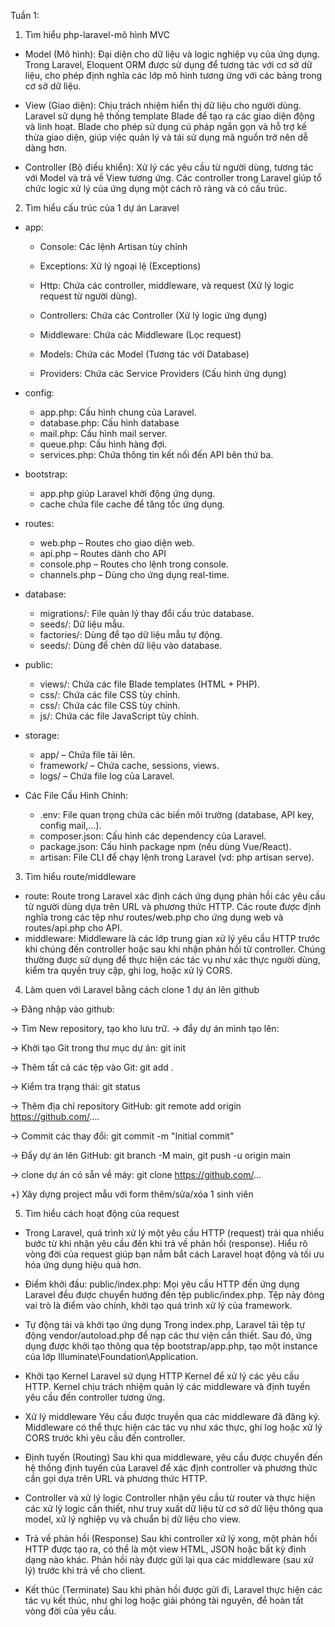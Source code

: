 Tuần 1:
1. Tìm hiểu php-laravel-mô hình MVC

- Model (Mô hình): Đại diện cho dữ liệu và logic nghiệp vụ của ứng dụng. Trong Laravel, Eloquent ORM được sử dụng để tương tác với cơ sở dữ liệu, cho phép định nghĩa các lớp mô hình tương ứng với các bảng trong cơ sở dữ liệu.

- View (Giao diện): Chịu trách nhiệm hiển thị dữ liệu cho người dùng. Laravel sử dụng hệ thống template Blade để tạo ra các giao diện động và linh hoạt. Blade cho phép sử dụng cú pháp ngắn gọn và hỗ trợ kế thừa giao diện, giúp việc quản lý và tái sử dụng mã nguồn trở nên dễ dàng hơn.

- Controller (Bộ điều khiển): Xử lý các yêu cầu từ người dùng, tương tác với Model và trả về View tương ứng. Các controller trong Laravel giúp tổ chức logic xử lý của ứng dụng một cách rõ ràng và có cấu trúc.

2. Tìm hiểu cấu trúc của 1 dự án Laravel
- app: 
  + Console: Các lệnh Artisan tùy chỉnh

  + Exceptions: Xử lý ngoại lệ (Exceptions)

  + Http: Chứa các controller, middleware, và request (Xử lý logic request từ người dùng).

  + Controllers: Chứa các Controller (Xử lý logic ứng dụng)

  + Middleware: Chứa các Middleware (Lọc request)

  + Models: Chứa các Model (Tương tác với Database)

  + Providers: Chứa các Service Providers (Cấu hình ứng dụng)

- config:
  + app.php: Cấu hình chung của Laravel.
  + database.php: Cấu hình database
  + mail.php: Cấu hình mail server.
  + queue.php: Cấu hình hàng đợi.
  + services.php: Chứa thông tin kết nối đến API bên thứ ba.

- bootstrap:
  + app.php giúp Laravel khởi động ứng dụng.
  + cache chứa file cache để tăng tốc ứng dụng.
 
- routes:
  + web.php – Routes cho giao diện web.
  + api.php – Routes dành cho API
  + console.php – Routes cho lệnh trong console.
  + channels.php – Dùng cho ứng dụng real-time.
 
- database:
  + migrations/: File quản lý thay đổi cấu trúc database.
  + seeds/: Dữ liệu mẫu.
  + factories/: Dùng để tạo dữ liệu mẫu tự động.
  + seeds/: Dùng để chèn dữ liệu vào database.
 
- public:
  + views/: Chứa các file Blade templates (HTML + PHP).
  + css/: Chứa các file CSS tùy chỉnh.
  + css/: Chứa các file CSS tùy chỉnh.
  + js/: Chứa các file JavaScript tùy chỉnh.

- storage:
  + app/ – Chứa file tải lên.
  + framework/ – Chứa cache, sessions, views.
  + logs/ – Chứa file log của Laravel.
 
- Các File Cấu Hình Chính:
  + .env: File quan trọng chứa các biến môi trường (database, API key, config mail,...).
  + composer.json: Cấu hình các dependency của Laravel.
  + package.json: Cấu hình package npm (nếu dùng Vue/React).
  + artisan: File CLI để chạy lệnh trong Laravel (vd: php artisan serve).

3. Tìm hiểu route/middleware
- route: Route trong Laravel xác định cách ứng dụng phản hồi các yêu cầu từ người dùng dựa trên URL và phương thức HTTP. Các route được định nghĩa trong các tệp như routes/web.php cho ứng dụng web và routes/api.php cho API.
- middleware: Middleware là các lớp trung gian xử lý yêu cầu HTTP trước khi chúng đến controller hoặc sau khi nhận phản hồi từ controller. Chúng thường được sử dụng để thực hiện các tác vụ như xác thực người dùng, kiểm tra quyền truy cập, ghi log, hoặc xử lý CORS.

4. Làm quen với Laravel bằng cách clone 1 dự án lên github

-> Đăng nhập vào github:

-> Tìm New repository, tạo kho lưu trữ.
-> đẩy dự án mình tạo lên:

-> Khởi tạo Git trong thư mục dự án: git init

-> Thêm tất cả các tệp vào Git: git add .

-> Kiểm tra trạng thái: git status

-> Thêm địa chỉ repository GitHub: git remote add origin https://github.com/....

-> Commit các thay đổi: git commit -m "Initial commit"

-> Đẩy dự án lên GitHub: git branch -M main, git push -u origin main

-> clone dự án có sẵn về máy: git clone https://github.com/...

+) Xây dựng project mẫu với form thêm/sửa/xóa 1 sinh viên

5. Tìm hiểu cách hoạt động của request

- Trong Laravel, quá trình xử lý một yêu cầu HTTP (request) trải qua nhiều bước từ khi nhận yêu cầu đến khi trả về phản hồi (response). Hiểu rõ vòng đời của request giúp bạn nắm bắt cách Laravel hoạt động và tối ưu hóa ứng dụng hiệu quả hơn.

- Điểm khởi đầu: public/index.php: Mọi yêu cầu HTTP đến ứng dụng Laravel đều được chuyển hướng đến tệp public/index.php. Tệp này đóng vai trò là điểm vào chính, khởi tạo quá trình xử lý của framework.

- Tự động tải và khởi tạo ứng dụng
Trong index.php, Laravel tải tệp tự động vendor/autoload.php để nạp các thư viện cần thiết. Sau đó, ứng dụng được khởi tạo thông qua tệp bootstrap/app.php, tạo một instance của lớp Illuminate\Foundation\Application.

- Khởi tạo Kernel
Laravel sử dụng HTTP Kernel để xử lý các yêu cầu HTTP. Kernel chịu trách nhiệm quản lý các middleware và định tuyến yêu cầu đến controller tương ứng.

- Xử lý middleware
Yêu cầu được truyền qua các middleware đã đăng ký. Middleware có thể thực hiện các tác vụ như xác thực, ghi log hoặc xử lý CORS trước khi yêu cầu đến controller.

- Định tuyến (Routing)
Sau khi qua middleware, yêu cầu được chuyển đến hệ thống định tuyến của Laravel để xác định controller và phương thức cần gọi dựa trên URL và phương thức HTTP.

- Controller và xử lý logic
Controller nhận yêu cầu từ router và thực hiện các xử lý logic cần thiết, như truy xuất dữ liệu từ cơ sở dữ liệu thông qua model, xử lý nghiệp vụ và chuẩn bị dữ liệu cho view.

- Trả về phản hồi (Response)
Sau khi controller xử lý xong, một phản hồi HTTP được tạo ra, có thể là một view HTML, JSON hoặc bất kỳ định dạng nào khác. Phản hồi này được gửi lại qua các middleware (sau xử lý) trước khi trả về cho client.

- Kết thúc (Terminate)
Sau khi phản hồi được gửi đi, Laravel thực hiện các tác vụ kết thúc, như ghi log hoặc giải phóng tài nguyên, để hoàn tất vòng đời của yêu cầu.
